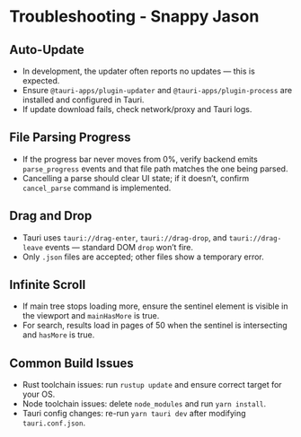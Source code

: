 # Troubleshooting - Snappy Jason

## Auto-Update

- In development, the updater often reports no updates — this is expected.
- Ensure `@tauri-apps/plugin-updater` and `@tauri-apps/plugin-process` are installed and configured in Tauri.
- If update download fails, check network/proxy and Tauri logs.

## File Parsing Progress

- If the progress bar never moves from 0%, verify backend emits `parse_progress` events and that file path matches the one being parsed.
- Cancelling a parse should clear UI state; if it doesn’t, confirm `cancel_parse` command is implemented.

## Drag and Drop

- Tauri uses `tauri://drag-enter`, `tauri://drag-drop`, and `tauri://drag-leave` events — standard DOM `drop` won’t fire.
- Only `.json` files are accepted; other files show a temporary error.

## Infinite Scroll

- If main tree stops loading more, ensure the sentinel element is visible in the viewport and `mainHasMore` is true.
- For search, results load in pages of 50 when the sentinel is intersecting and `hasMore` is true.

## Common Build Issues

- Rust toolchain issues: run `rustup update` and ensure correct target for your OS.
- Node toolchain issues: delete `node_modules` and run `yarn install`.
- Tauri config changes: re-run `yarn tauri dev` after modifying `tauri.conf.json`.
